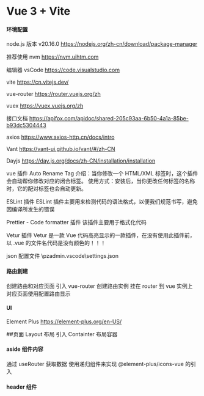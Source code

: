# Vue 3 + Vite

#### 环境配置

node.js 版本 v20.16.0
https://nodejs.org/zh-cn/download/package-manager

推荐使用 nvm https://nvm.uihtm.com

编辑器 vsCode https://code.visualstudio.com

vite https://cn.vitejs.dev/

vue-router https://router.vuejs.org/zh

vuex https://vuex.vuejs.org/zh

接口文档 https://apifox.com/apidoc/shared-205c93aa-6b50-4a1a-85be-b93dc5304443

axios https://www.axios-http.cn/docs/intro

Vant https://vant-ui.github.io/vant/#/zh-CN

Dayjs https://day.js.org/docs/zh-CN/installation/installation

vue 插件
Auto Rename Tag
介绍：当你修改一个 HTML/XML 标签时，这个插件会自动帮你修改对应的闭合标签。
使用方式：安装后，当你更改任何标签的名称时，它的配对标签也会自动更新。

ESLint 插件
ESLint 插件主要用来检测代码的语法格式，以便我们规范书写，避免因编译所发生的错误

Prettier - Code formatter 插件
该插件主要用于格式化代码

Vetur 插件
Vetur 是一款 Vue 代码高亮显示的一款插件，在没有使用此插件前，以 .vue 的文件名代码是没有颜色的！！！

json 配置文件
\pzadmin\.vscode\settings.json

#### 路由創建

创建路由和对应页面
引入 vue-router 创建路由实例
挂在 router 到 vue 实例上
对应页面使用<RouterView/>配置路由显示

#### UI

Element Plus https://element-plus.org/en-US/

##页面 Layout 布局
引入 Containter 布局容器

#### aside 组件内容

通过 useRouter 获取数据
使用递归组件来实现
@element-plus/icons-vue 的引入

#### header 组件

